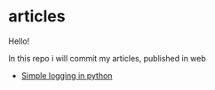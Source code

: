 # articles
Hello!

In this repo i will commit my articles, published in web

- [Simple logging in python](https://rzabolotin.hashnode.dev/simple-logging-in-python-with-loguru)
